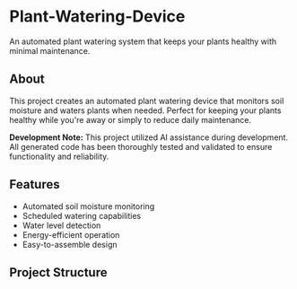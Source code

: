 # Plant-Watering-Device

An automated plant watering system that keeps your plants healthy with minimal maintenance.

## About

This project creates an automated plant watering device that monitors soil moisture and waters plants when needed. Perfect for keeping your plants healthy while you're away or simply to reduce daily maintenance.

**Development Note:** This project utilized AI assistance during development. All generated code has been thoroughly tested and validated to ensure functionality and reliability.

## Features

- Automated soil moisture monitoring
- Scheduled watering capabilities
- Water level detection
- Energy-efficient operation
- Easy-to-assemble design

## Project Structure
